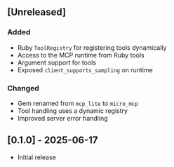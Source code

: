 ## [Unreleased]

### Added
- Ruby `ToolRegistry` for registering tools dynamically
- Access to the MCP runtime from Ruby tools
- Argument support for tools
- Exposed `client_supports_sampling` on runtime

### Changed
- Gem renamed from `mcp_lite` to `micro_mcp`
- Tool handling uses a dynamic registry
- Improved server error handling

## [0.1.0] - 2025-06-17

- Initial release
